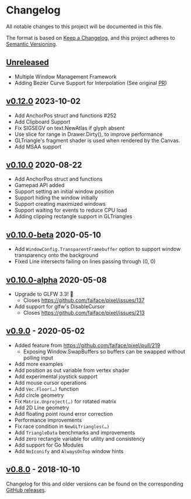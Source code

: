 # Changelog
All notable changes to this project will be documented in this file.

The format is based on [Keep a Changelog](https://keepachangelog.com/en/1.0.0/),
and this project adheres to [Semantic Versioning](https://semver.org/spec/v2.0.0.html).

## [Unreleased]
- Multiple Window Management Framework
- Adding Bezier Curve Support for Interpolation (See original [PR](https://github.com/faiface/pixel/pull/266))

## [v0.12.0] 2023-10-02
- Add AnchorPos struct and functions #252
- Add Clipboard Support
- Fix SIGSEGV on text.NewAtlas if glyph absent 
- Use slice for range in Drawer.Dirty(), to improve performance
- GLTriangle's fragment shader is used when rendered by the Canvas.
- Add MSAA support

## [v0.10.0] 2020-08-22
- Add AnchorPos struct and functions
- Gamepad API added
- Support setting an initial window position
- Support hiding the window initially
- Support creating maximized windows
- Support waiting for events to reduce CPU load
- Adding clipping rectangle support in GLTriangles

## [v0.10.0-beta] 2020-05-10
- Add `WindowConfig.TransparentFramebuffer` option to support window transparency onto the background
- Fixed Line intersects failing on lines passing through (0, 0)

## [v0.10.0-alpha] 2020-05-08
- Upgrade to GLFW 3.3! :tada:
  - Closes https://github.com/faiface/pixel/issues/137
- Add support for glfw's DisableCursor
  - Closes https://github.com/faiface/pixel/issues/213

## [v0.9.0] - 2020-05-02
- Added feature from https://github.com/faiface/pixel/pull/219
  - Exposing Window.SwapBuffers so buffers can be swapped without polling input
- Add more examples
- Add position as out variable from vertex shader
- Add experimental joystick support
- Add mouse cursor operations
- Add `Vec.Floor(…)` function
- Add circle geometry
- Fix `Matrix.Unproject(…)` for rotated matrix
- Add 2D Line geometry
- Add floating point round error correction
- Performance improvements
- Fix race condition in `NewGLTriangles(…)`
- Add `TriangleData` benchmarks and improvements
- Add zero rectangle variable for utility and consistency
- Add support for Go Modules
- Add `NoIconify` and `AlwaysOnTop` window hints


## [v0.8.0] - 2018-10-10
Changelog for this and older versions can be found on the corresponding [GitHub
releases](https://github.com/faiface/pixel/releases).

[Unreleased]: https://github.com/duysqubix/pixel2/compare/v0.12.0...HEAD
[v0.12.0]: https://github.com/duysqubix/pixel2/compare/v0.12.0...dev
[v0.10.0]: https://github.com/faiface/pixel/compare/v0.10.0-beta...v0.10.0
[v0.10.0-beta]: https://github.com/faiface/pixel/compare/v0.10.0-alpha...v0.10.0-beta
[v0.10.0-alpha]: https://github.com/faiface/pixel/compare/v0.9.0...v0.10.0-alpha
[v0.9.0]: https://github.com/faiface/pixel/compare/v0.8.0...v0.9.0
[v0.8.0]: https://github.com/faiface/pixel/releases/tag/v0.8.0
